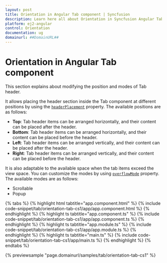 ```yaml
---
layout: post
title: Orientation in Angular Tab component | Syncfusion
description: Learn here all about Orientation in Syncfusion Angular Tab component of Syncfusion Essential JS 2 and more.
platform: ej2-angular
control: Orientation 
documentation: ug
domainurl: ##DomainURL##
---
```


# Orientation in Angular Tab component

This section explains about modifying the position and modes of Tab header.

It allows placing the header section inside the Tab component at different positions by using the  [`headerPlacement`](https://ej2.syncfusion.com/angular/documentation/api/tab#headerplacement) property. The available positions are as follows:

* **Top**: Tab header items can be arranged horizontally, and their content can be placed after the header.
* **Bottom**: Tab header items can be arranged horizontally, and their content can be placed before the header.
* **Left**: Tab header items can be arranged vertically, and their content can be placed after the header.
* **Right**: Tab header items can be arranged vertically, and their content can be placed before the header.

It is also adaptable to the available space when the tab items exceed the view space. You can customize the modes by using [`overflowMode`](https://ej2.syncfusion.com/angular/documentation/api/tab#overflowmode) property. The available modes are as follows:

* Scrollable
* Popup

{% tabs %}
{% highlight html tabtitle="app.component.html" %}
{% include code-snippet/tab/orientation-tab-cs1/app/app.component.html %}
{% endhighlight %}
{% highlight ts tabtitle="app.component.ts" %}
{% include code-snippet/tab/orientation-tab-cs1/app/app.component.ts %}
{% endhighlight %}
{% highlight ts tabtitle="app.module.ts" %}
{% include code-snippet/tab/orientation-tab-cs1/app/app.module.ts %}
{% endhighlight %}
{% highlight ts tabtitle="main.ts" %}
{% include code-snippet/tab/orientation-tab-cs1/app/main.ts %}
{% endhighlight %}
{% endtabs %}
  
{% previewsample "page.domainurl/samples/tab/orientation-tab-cs1" %}
